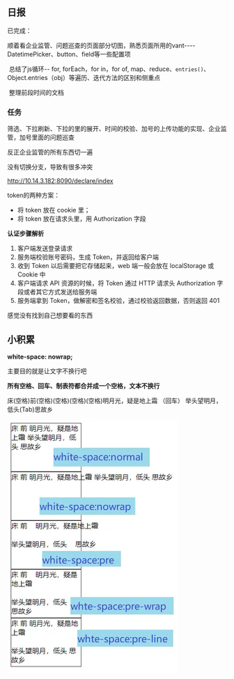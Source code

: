 

## 日报

已完成：

​	顺着看企业监管、问题巡查的页面部分切图，熟悉页面所用的vant----DatetimePicker、button、field等一些配置项

​	总结了js循环-- for, forEach，for in，for of, map、reduce、`entries()`、Object.entries（obj）等遍历、迭代方法的区别和侧重点

​	整理前段时间的文档



### 任务

筛选、下拉刷新、下拉的里的展开、时间的校验、加号的上传功能的实现、企业监管，加号里面的问题巡查

反正企业监管的所有东西切一遍





没有切换分支，导致有很多冲突



http://10.14.3.182:8090/declare/index



token的两种方案：

- 将 token 放在 cookie 里；
- 将 token 放在请求头里，用 Authorization 字段

**认证步骤解析**

1. 客户端发送登录请求
2. 服务端校验账号密码，生成 Token，并返回给客户端
3. 收到 Token 以后需要把它存储起来，web 端一般会放在 localStorage 或 Cookie 中
4. 客户端请求 API 资源的时候，将 Token 通过 HTTP 请求头 Authorization 字段或者其它方式发送给服务端
5. 服务端拿到 Token，做解密和签名校验，通过校验返回数据，否则返回 401



感觉没有找到自己想要看的东西







## 小积累

**white-space: nowrap;**

主要目的就是让文字不换行吧

**所有空格、回车、制表符都合并成一个空格，文本不换行**

床(空格)前(空格)(空格)(空格)(空格)明月光，疑是地上霜
（回车）
举头望明月，低头(Tab)思故乡

![img](7_31%E7%AC%AC%E4%B8%89%E5%91%A8.assets/6100773-79b94479e8d415dd.png)